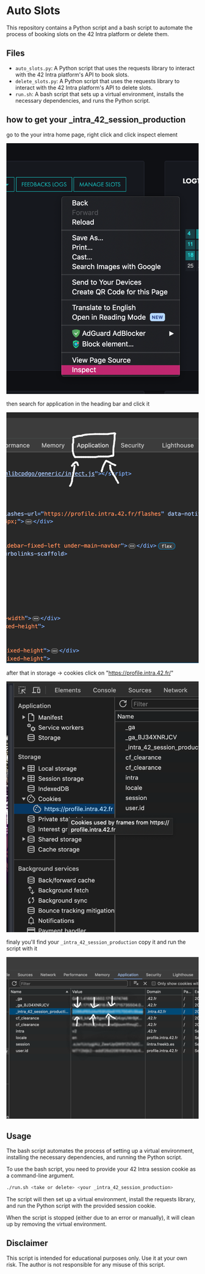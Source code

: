 # Auto Slots

This repository contains a Python script and a bash script to automate the process of booking slots on the 42 Intra platform or delete them.

## Files

- `auto_slots.py`: A Python script that uses the requests library to interact with the 42 Intra platform's API to book slots.
- `delete_slots.py`: A Python script that uses the requests library to interact with the 42 Intra platform's API to delete slots.
- `run.sh`: A bash script that sets up a virtual environment, installs the necessary dependencies, and runs the Python script.

## how to get your _intra_42_session_production

go to the your intra home page, right click and click inspect element

![step 1](./usage/1.png)

then search for application in the heading bar and click it

![step 2](./usage/2.png)

after that in storage -> cookies click on "https://profile.intra.42.fr/"

![step 3](./usage/3.png)

finaly you'll find your `_intra_42_session_production` copy it and run the script with it

![step 4](./usage/4.png)

## Usage

The bash script automates the process of setting up a virtual environment, installing the necessary dependencies, and running the Python script.

To use the bash script, you need to provide your 42 Intra session cookie as a command-line argument.

```bash
./run.sh <take or delete> <your _intra_42_session_production>
```

The script will then set up a virtual environment, install the requests library, and run the Python script with the provided session cookie.

When the script is stopped (either due to an error or manually), it will clean up by removing the virtual environment.

## Disclaimer

This script is intended for educational purposes only. Use it at your own risk. The author is not responsible for any misuse of this script.
